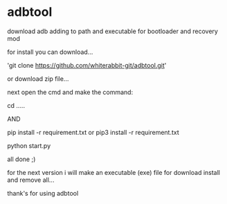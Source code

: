 # adbtool
download adb adding to path and executable for bootloader and recovery mod




for install you can download...







'git clone https://github.com/whiterabbit-git/adbtool.git'






or download zip file...

next open the cmd and make the command:







cd .....








AND


pip install -r requirement.txt 
or 
pip3 install -r requirement.txt

python start.py






all done ;)

for the next version i will make an executable (exe) file for download install and remove all...

thank's for using adbtool


